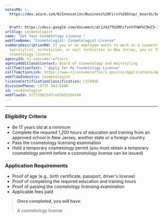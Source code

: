 ```yaml
---
notesMd: >-
  https://dev.azure.com/NJInnovation/Business%20First%20Stop/_boards/board/t/Research%20and%20Content/Discovery%20Stories/?workitem=2868


  Draft: https://docs.google.com/document/d/1J427TU2MFzfznhfhWYhC9oC5-IUgVUAeBfMeX8iGxwg/edit 
urlSlug: cosmetologist
name: "Get Your Cosmetology License "
webflowName: "Cosmetologist: Cosmetologist License"
summaryDescriptionMd: If you or an employee wants to work as a cosmetologist,
  hairstylist, esthetician, or nail technician in New Jersey, you or they need a
  cosmetology license.
agencyId: nj-consumer-affairs
agencyAdditionalContext: Board of Cosmetology and Hairstyling
callToActionText: " Apply for My Cosmetology License"
callToActionLink: https://www.njconsumeraffairs.gov/cos/Applications/Application-for-Authorization-to-Sit-for-the-Examination-and-for-Licensure.pdf
webflowIndustry: Cosmetologist
licenseCertificationClassification: LICENSE
divisionPhone: (973) 504-6400
id: cosmetologist
webflowId: 5f772982147ced365526bf46
---
```

- - - 
### Eligibility Criteria

- Be 17 years old at a minimum
- Complete the required 1,200 hours of education and training from an approved school in New Jersey, another state or a foreign country
- Pass the cosmetology licensing examination
- Hold a temporary cosmetology permit (you must obtain a temporary cosmetology permit before a cosmetology license can be issued)

### Application Requirements
- Proof of age (e.g., birth certificate, passport, driver's license)
- Proof of completing the required education and training hours
- Proof of passing the cosmetology licensing examination
- Applicable fees paid

> **Once completed, you will have**:
>
> A cosmetology license

